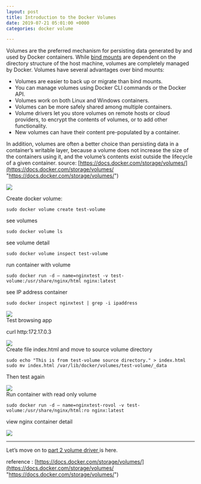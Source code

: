 ```yaml
---
layout: post
title: Introduction to the Docker Volumes
date: 2019-07-21 05:01:00 +0000
categories: docker volume

---
```

Volumes are the preferred mechanism for persisting data generated by and used by Docker containers. While [bind mounts](https://docs.docker.com/storage/bind-mounts/) are dependent on the directory structure of the host machine, volumes are completely managed by Docker. Volumes have several advantages over bind mounts:

* Volumes are easier to back up or migrate than bind mounts.
* You can manage volumes using Docker CLI commands or the Docker API.
* Volumes work on both Linux and Windows containers.
* Volumes can be more safely shared among multiple containers.
* Volume drivers let you store volumes on remote hosts or cloud providers, to encrypt the contents of volumes, or to add other functionality.
* New volumes can have their content pre-populated by a container.

In addition, volumes are often a better choice than persisting data in a container’s writable layer, because a volume does not increase the size of the containers using it, and the volume’s contents exist outside the lifecycle of a given container. source: [https://docs.docker.com/storage/volumes/](https://docs.docker.com/storage/volumes/ "https://docs.docker.com/storage/volumes/")

![](https://res.cloudinary.com/dhcy32o8d/image/upload/v1585142797/myblog/0_EZB6_VkcFdOospgK_xdehwg.png)

Create docker volume:

    sudo docker volume create test-volume

see volumes

    sudo docker volume ls

see volume detail

    sudo docker volume inspect test-volume

run container with volume

    sudo docker run -d — name=nginxtest -v test-volume:/usr/share/nginx/html nginx:latest

see IP address container

    sudo docker inspect nginxtest | grep -i ipaddress

![](https://res.cloudinary.com/dhcy32o8d/image/upload/v1585143150/myblog/1_roRR4E1hjgxGb3aJHijJHw_cmc29m.png)  
Test browsing app

curl http:172.17.0.3

![](https://res.cloudinary.com/dhcy32o8d/image/upload/v1585143185/myblog/1_BFWs-wRIer548OP02Qz-EQ_ojcyar.png)  
Create file index.html and move to source volume directory

    sudo echo "This is from test-volume source directory." > index.html
    sudo mv index.html /var/lib/docker/volumes/test-volume/_data

Then test again

![](https://res.cloudinary.com/dhcy32o8d/image/upload/v1585143231/myblog/1_ADb5o0f8kA0NmCIXHyqKcA_vrrgir.png)  
Run container with read only volume

    sudo docker run -d — name=nginxtest-rovol -v test-volume:/usr/share/nginx/html:ro nginx:latest

view nginx container detail

![](https://res.cloudinary.com/dhcy32o8d/image/upload/v1585143286/myblog/1_lIznb8Zd4vHDuaOhQW3k4Q_dfrqhv.png)

***

Let’s move on to [part 2 volume driver ](https://ahakimx.github.io/docker/volume/2020/03/21/use-volume-driver-on-docker.html)is here.

reference : [https://docs.docker.com/storage/volumes/](https://docs.docker.com/storage/volumes/ "https://docs.docker.com/storage/volumes/")